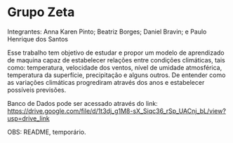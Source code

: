 # Grupo Zeta
Integrantes: 
  Anna Karen Pinto;
  Beatriz Borges;
  Daniel Bravin; e
  Paulo Henrique dos Santos
  

Esse trabalho tem objetivo de estudar e propor um modelo de aprendizado de maquina capaz de estabelecer relações entre condições climáticas, tais como: temperatura, velocidade dos ventos, nível de umidade atmosférica, temperatura da superfície, precipitação e alguns outros. De entender como as variações climáticas progrediram através dos anos e estabelecer possíveis previsões. 

Banco de Dados pode ser acessado através do link: https://drive.google.com/file/d/1t3dj_g1M8-sX_Siqc36_rSp_UACnj_bL/view?usp=drive_link


OBS: README, temporário.
